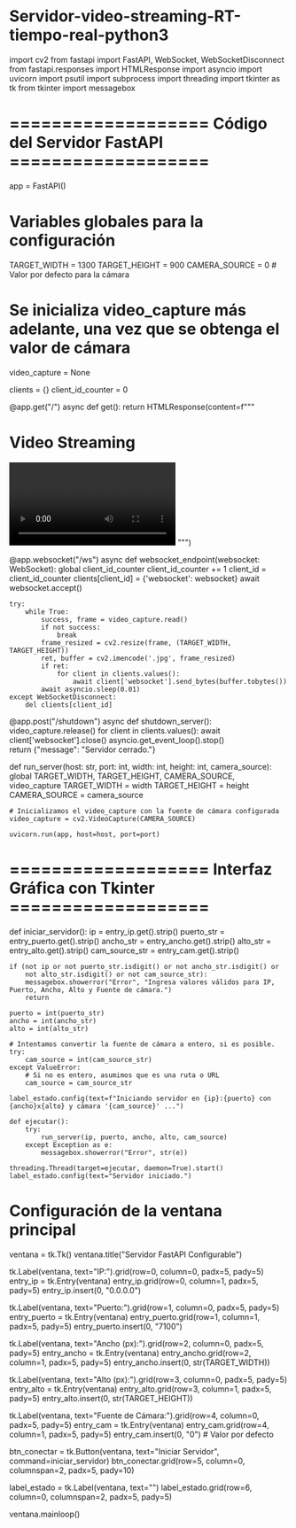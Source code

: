 # Servidor-video-streaming-RT-tiempo-real-python3
import cv2
from fastapi import FastAPI, WebSocket, WebSocketDisconnect
from fastapi.responses import HTMLResponse
import asyncio
import uvicorn
import psutil
import subprocess
import threading
import tkinter as tk
from tkinter import messagebox

# =================== Código del Servidor FastAPI ===================
app = FastAPI()

# Variables globales para la configuración
TARGET_WIDTH = 1300
TARGET_HEIGHT = 900
CAMERA_SOURCE = 0  # Valor por defecto para la cámara

# Se inicializa video_capture más adelante, una vez que se obtenga el valor de cámara
video_capture = None

clients = {}
client_id_counter = 0

@app.get("/")
async def get():
    return HTMLResponse(content=f"""
    <html>
        <head>
            <title>Video Streaming</title>
            <style>
                body {{ font-family: Arial, sans-serif; }}
            </style>
        </head>
        <body>
            <h1>Video Streaming</h1>
            <video id="video" width="{TARGET_WIDTH}" height="{TARGET_HEIGHT}" autoplay></video>
        </body>
    </html>
    """)

@app.websocket("/ws")
async def websocket_endpoint(websocket: WebSocket):
    global client_id_counter
    client_id_counter += 1
    client_id = client_id_counter
    clients[client_id] = {'websocket': websocket}
    await websocket.accept()
    
    try:
        while True:
            success, frame = video_capture.read()
            if not success:
                break
            frame_resized = cv2.resize(frame, (TARGET_WIDTH, TARGET_HEIGHT))
            ret, buffer = cv2.imencode('.jpg', frame_resized)
            if ret:
                for client in clients.values():
                    await client['websocket'].send_bytes(buffer.tobytes())
            await asyncio.sleep(0.01)
    except WebSocketDisconnect:
        del clients[client_id]

@app.post("/shutdown")
async def shutdown_server():
    video_capture.release()
    for client in clients.values():
        await client['websocket'].close()
    asyncio.get_event_loop().stop()  
    return {"message": "Servidor cerrado."}

def run_server(host: str, port: int, width: int, height: int, camera_source):
    global TARGET_WIDTH, TARGET_HEIGHT, CAMERA_SOURCE, video_capture
    TARGET_WIDTH = width
    TARGET_HEIGHT = height
    CAMERA_SOURCE = camera_source

    # Inicializamos el video_capture con la fuente de cámara configurada
    video_capture = cv2.VideoCapture(CAMERA_SOURCE)
    
    uvicorn.run(app, host=host, port=port)

# =================== Interfaz Gráfica con Tkinter ===================
def iniciar_servidor():
    ip = entry_ip.get().strip()
    puerto_str = entry_puerto.get().strip()
    ancho_str = entry_ancho.get().strip()
    alto_str = entry_alto.get().strip()
    cam_source_str = entry_cam.get().strip()

    if (not ip or not puerto_str.isdigit() or not ancho_str.isdigit() or 
        not alto_str.isdigit() or not cam_source_str):
        messagebox.showerror("Error", "Ingresa valores válidos para IP, Puerto, Ancho, Alto y Fuente de cámara.")
        return

    puerto = int(puerto_str)
    ancho = int(ancho_str)
    alto = int(alto_str)
    
    # Intentamos convertir la fuente de cámara a entero, si es posible.
    try:
        cam_source = int(cam_source_str)
    except ValueError:
        # Si no es entero, asumimos que es una ruta o URL
        cam_source = cam_source_str

    label_estado.config(text=f"Iniciando servidor en {ip}:{puerto} con {ancho}x{alto} y cámara '{cam_source}' ...")

    def ejecutar():
        try:
            run_server(ip, puerto, ancho, alto, cam_source)
        except Exception as e:
            messagebox.showerror("Error", str(e))

    threading.Thread(target=ejecutar, daemon=True).start()
    label_estado.config(text="Servidor iniciado.")

# Configuración de la ventana principal
ventana = tk.Tk()
ventana.title("Servidor FastAPI Configurable")

tk.Label(ventana, text="IP:").grid(row=0, column=0, padx=5, pady=5)
entry_ip = tk.Entry(ventana)
entry_ip.grid(row=0, column=1, padx=5, pady=5)
entry_ip.insert(0, "0.0.0.0")

tk.Label(ventana, text="Puerto:").grid(row=1, column=0, padx=5, pady=5)
entry_puerto = tk.Entry(ventana)
entry_puerto.grid(row=1, column=1, padx=5, pady=5)
entry_puerto.insert(0, "7100")

tk.Label(ventana, text="Ancho (px):").grid(row=2, column=0, padx=5, pady=5)
entry_ancho = tk.Entry(ventana)
entry_ancho.grid(row=2, column=1, padx=5, pady=5)
entry_ancho.insert(0, str(TARGET_WIDTH))

tk.Label(ventana, text="Alto (px):").grid(row=3, column=0, padx=5, pady=5)
entry_alto = tk.Entry(ventana)
entry_alto.grid(row=3, column=1, padx=5, pady=5)
entry_alto.insert(0, str(TARGET_HEIGHT))

tk.Label(ventana, text="Fuente de Cámara:").grid(row=4, column=0, padx=5, pady=5)
entry_cam = tk.Entry(ventana)
entry_cam.grid(row=4, column=1, padx=5, pady=5)
entry_cam.insert(0, "0")  # Valor por defecto

btn_conectar = tk.Button(ventana, text="Iniciar Servidor", command=iniciar_servidor)
btn_conectar.grid(row=5, column=0, columnspan=2, padx=5, pady=10)

label_estado = tk.Label(ventana, text="")
label_estado.grid(row=6, column=0, columnspan=2, padx=5, pady=5)

ventana.mainloop()
